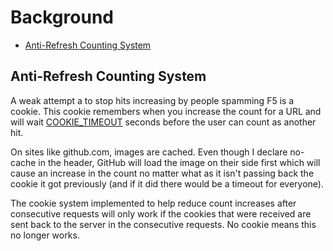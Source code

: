 # Background

- [Anti-Refresh Counting System](#anti-refresh-counting-system)

## Anti-Refresh Counting System
A weak attempt a to stop hits increasing by people spamming F5 is a cookie. This cookie remembers when you increase the count for a URL and will wait [COOKIE_TIMEOUT](./config#cookie_timeout) seconds before the user can count as another hit.

On sites like github.com, images are cached. Even though I declare no-cache in the header, GitHub will load the image on their side first which will cause an increase in the count no matter what as it isn't passing back the cookie it got previously (and if it did there would be a timeout for everyone).

The cookie system implemented to help reduce count increases after consecutive requests will only work if the cookies that were received are sent back to the server in the consecutive requests. No cookie means this no longer works.
